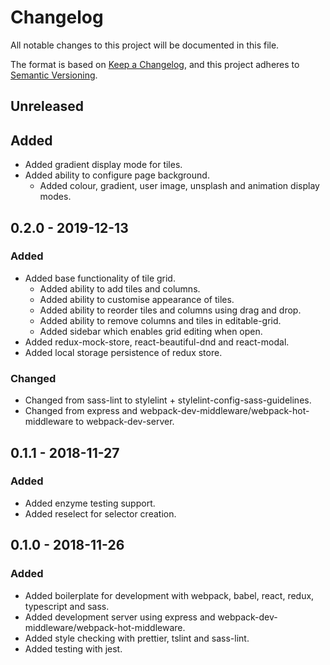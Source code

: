 # Changelog

All notable changes to this project will be documented in this file.

The format is based on [Keep a Changelog](https://keepachangelog.com/en/1.0.0/),
and this project adheres to [Semantic Versioning](https://semver.org/spec/v2.0.0.html).

## Unreleased

## Added

- Added gradient display mode for tiles.
- Added ability to configure page background.
  - Added colour, gradient, user image, unsplash and animation display modes.

## 0.2.0 - 2019-12-13

### Added

- Added base functionality of tile grid.
  - Added ability to add tiles and columns.
  - Added ability to customise appearance of tiles.
  - Added ability to reorder tiles and columns using drag and drop.
  - Added ability to remove columns and tiles in editable-grid.
  - Added sidebar which enables grid editing when open.
- Added redux-mock-store, react-beautiful-dnd and react-modal.
- Added local storage persistence of redux store.

### Changed

- Changed from sass-lint to stylelint + stylelint-config-sass-guidelines.
- Changed from express and webpack-dev-middleware/webpack-hot-middleware to webpack-dev-server.

## 0.1.1 - 2018-11-27

### Added

- Added enzyme testing support.
- Added reselect for selector creation.

## 0.1.0 - 2018-11-26

### Added

- Added boilerplate for development with webpack, babel, react, redux, typescript and sass.
- Added development server using express and webpack-dev-middleware/webpack-hot-middleware.
- Added style checking with prettier, tslint and sass-lint.
- Added testing with jest.
